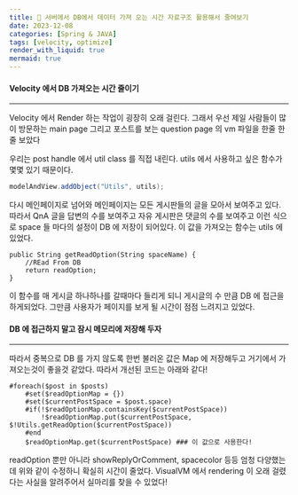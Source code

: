 ```yaml
---
title: 🍪 서버에서 DB에서 데이터 가져 오는 시간 자료구조 활용해서 줄여보기
date: 2023-12-08
categories: [Spring & JAVA]
tags: [velocity, optimize]
render_with_liquid: true
mermaid: true
---
```

#### Velocity 에서 DB 가져오는 시간 줄이기
---
Velocity 에서 Render 하는 작업이 굉장히 오래 걸린다. 그래서 우선 제일 사람들이 많이 방문하는 main page 그리고 포스트를 보는 question page 의 vm 파일을 한줄 한줄 보았다

우리는 post handle 에서 util class 를 직접 내린다. utils 에서 사용하고 싶은 함수가 몇몇 있기 때문이다.
```java
modelAndView.addObject("Utils", utils);
```

다시 메인페이지로 넘어와 메인페이지는 모든 게시판들의 글을 모아서 보여주고 있다. 따라서 QnA 글을 답변의 수를 보여주고 자유 게시판은 댓글의 수를 보여주고 이런 식으로 space 들 마다의 설정이 DB 에 저장이 되어있다. 이 값을 가져오는 함수는 utils 에 있었다.
```
public String getReadOption(String spaceName) {
    //REad From DB
    return readOption;
}
```

이 함수를 매 게시글 하나하나를 갈때마다 들리게 되니 게시글의 수 만큼 DB 에 접근을 하게되었다. 그만큼 사용자가 페이지를 보게 될 시간이 점점 느려지고 있었다.

#### DB 에 접근하지 말고 잠시 메모리에 저장해 두자
---
따라서 중복으로 DB 를 가지 않도록 한번 불러온 값은 Map 에 저장해두고 거기에서 가져오는것이 좋을것 같았다. 따라서 개선된 코드는 아래와 같다!

```vm
#foreach($post in $posts)
    #set($readOptionMap = {})
    #set($currentPostSpace = $post.space)
    #if(!$readOptionMap.containsKey($currentPostSpace))
        !$readOptionMap.put($currentPostSpace, $!Utils.getReadOption($currentPostSpace))
    #end
    $readOptionMap.get($currentPostSpace) ### 이 값으로 사용한다!
```

readOption 뿐만 아니라 showReplyOrComment, spacecolor 등등 엄청 다양했는데 위와 같이 수정하니 확실히 시간이 줄었다. VisualVM 에서 rendering 이 오래 걸렸다는 사실을 알려주어서 실마리를 찾을 수 있었다!